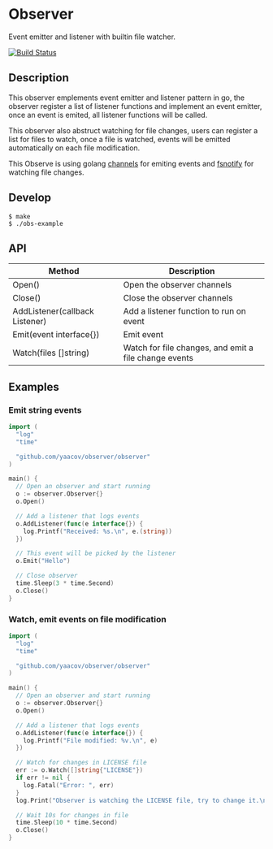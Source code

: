 # Observer

Event emitter and listener with builtin file watcher.

[![Build Status](https://travis-ci.org/yaacov/observer.svg?branch=master)](https://travis-ci.org/yaacov/observer)

## Description

This observer emplements event emitter and listener pattern in go,
the observer register a list of listener functions and implement an event emitter,
once an event is emited, all listener functions will be called.

This observer also abstruct watching for file changes, users can register a list for files to watch,
once a file is watched, events will be emitted automatically on each file modification.

This Observe is using golang [channels](https://gobyexample.com/channels) for emiting events and [fsnotify](https://github.com/fsnotify/fsnotify) for watching file changes.

## Develop

```
$ make
$ ./obs-example
```

## API

| Method                         | Description                       |
|--------------------------------|-----------------------------------|
| Open()                         | Open the observer channels        |
| Close()                        | Close the observer channels       |
| AddListener(callback Listener) | Add a listener function to run on event |
| Emit(event interface{})        | Emit event                        |
| Watch(files []string)          | Watch for file changes, and emit a file change events |

## Examples

### Emit string events

``` go
import (
  "log"
  "time"

  "github.com/yaacov/observer/observer"
)

main() {
  // Open an observer and start running
  o := observer.Observer{}
  o.Open()

  // Add a listener that logs events
  o.AddListener(func(e interface{}) {
    log.Printf("Received: %s.\n", e.(string))
  })

  // This event will be picked by the listener
  o.Emit("Hello")

  // Close observer
  time.Sleep(3 * time.Second)
  o.Close()
}
```

### Watch, emit events on file modification

``` go
import (
  "log"
  "time"

  "github.com/yaacov/observer/observer"
)

main() {
  // Open an observer and start running
  o := observer.Observer{}
  o.Open()

  // Add a listener that logs events
  o.AddListener(func(e interface{}) {
    log.Printf("File modified: %v.\n", e)
  })

  // Watch for changes in LICENSE file
  err := o.Watch([]string{"LICENSE"})
  if err != nil {
    log.Fatal("Error: ", err)
  }
  log.Print("Observer is watching the LICENSE file, try to change it.\n")

  // Wait 10s for changes in file
  time.Sleep(10 * time.Second)
  o.Close()
}
```
